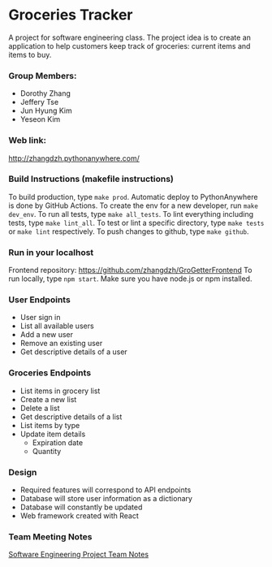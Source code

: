 # Groceries Tracker
A project for software engineering class. The project idea is to create 
an application to help customers keep track of groceries: current items and items to buy.

### Group Members: 
- Dorothy Zhang
- Jeffery Tse
- Jun Hyung Kim
- Yeseon Kim

### Web link:
http://zhangdzh.pythonanywhere.com/

### Build Instructions (makefile instructions)
To build production, type `make prod`.
Automatic deploy to PythonAnywhere is done by GitHub Actions.
To create the env for a new developer, run `make dev_env`.
To run all tests, type `make all_tests`.
To lint everything including tests, type `make lint_all`.
To test or lint a specific directory, type `make tests` or `make lint` 
respectively.
To push changes to github, type `make github`.

### Run in your localhost
Frontend repository: https://github.com/zhangdzh/GroGetterFrontend
To run locally, type `npm start`.
Make sure you have node.js or npm installed.

### User Endpoints
- User sign in
- List all available users
- Add a new user
- Remove an existing user
- Get descriptive details of a user

### Groceries Endpoints
- List items in grocery list
- Create a new list
- Delete a list
- Get descriptive details of a list
- List items by type
- Update item details
    - Expiration date
    - Quantity

### Design
- Required features will correspond to API endpoints
- Database will store user information as a dictionary
- Database will constantly be updated
- Web framework created with React

### Team Meeting Notes
[Software Engineering Project Team Notes](https://docs.google.com/document/d/11KMQVGyT2PAPuXw1jjtB6jfMHi0jvwKVs2K-rYYlDuw/edit?usp=sharing)

